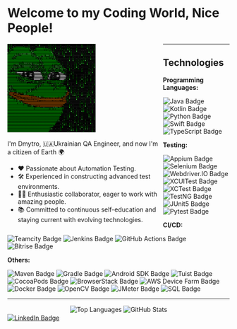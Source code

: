 # Welcome to my Coding World, Nice People!
<div>
  <div style="float: left; width: 70%;">
    <img src="https://github.com/Mynziak/Mynziak/blob/main/3rCC.gif" alt="" width="200" height="200">
    <p>I'm Dmytro, 🇺🇦Ukrainian QA Engineer, and now I'm a citizen of Earth 🌍</p>
    <ul>
      <li>❤️ Passionate about Automation Testing.</li>
      <li>🛠️ Experienced in constructing advanced test environments.</li>
      <li>👨‍💻 Enthusiastic collaborator, eager to work with amazing people.</li>
      <li>📚 Committed to continuous self-education and staying current with evolving technologies.</li>
    </ul>
  </div>
</div>

<hr>

## Technologies

<div style="text-align: left;">

  <p><strong>Programming Languages:</strong></p>
  <img src="https://img.shields.io/badge/Java-007396?logo=java&logoColor=white" alt="Java Badge">
  <img src="https://img.shields.io/badge/Kotlin-0095D5?logo=kotlin&logoColor=white" alt="Kotlin Badge">
  <img src="https://img.shields.io/badge/Python-3776AB?logo=python&logoColor=white" alt="Python Badge">
  <img src="https://img.shields.io/badge/Swift-FA7343?logo=swift&logoColor=white" alt="Swift Badge">
  <img src="https://img.shields.io/badge/TypeScript-3178C6?logo=typescript&logoColor=white" alt="TypeScript Badge">

  <p><strong>Testing:</strong></p>
  <img src="https://img.shields.io/badge/Appium-00BFFF?logo=appium&logoColor=white" alt="Appium Badge">
  <img src="https://img.shields.io/badge/Selenium-43B02A?logo=selenium&logoColor=white" alt="Selenium Badge">
  <img src="https://img.shields.io/badge/Webdriver.IO-6EDBFF?logo=webdriver.io&logoColor=white" alt="Webdriver.IO Badge">
  <img src="https://img.shields.io/badge/XCUITest-007ACC?logo=xcode&logoColor=white" alt="XCUITest Badge">
  <img src="https://img.shields.io/badge/XCTest-007ACC?logo=xcode&logoColor=white" alt="XCTest Badge">
  <img src="https://img.shields.io/badge/TestNG-005C8E?logo=testng&logoColor=white" alt="TestNG Badge">
  <img src="https://img.shields.io/badge/JUnit5-25A162?logo=junit5&logoColor=white" alt="JUnit5 Badge">
  <img src="https://img.shields.io/badge/Pytest-0A9EDC?logo=pytest&logoColor=white" alt="Pytest Badge">

  <p><strong>CI/CD:</strong></p>
  <img src="https://img.shields.io/badge/Teamcity-000000?logo=teamcity&logoColor=white" alt="Teamcity Badge">
  <img src="https://img.shields.io/badge/Jenkins-D24939?logo=jenkins&logoColor=white" alt="Jenkins Badge">
  <img src="https://img.shields.io/badge/GitHub_Actions-2088FF?logo=github-actions&logoColor=white" alt="GitHub Actions Badge">
  <img src="https://img.shields.io/badge/Bitrise-683D87?logo=bitrise&logoColor=white" alt="Bitrise Badge">

  <p><strong>Others:</strong></p>
  <img src="https://img.shields.io/badge/Maven-C71A36?logo=apache-maven&logoColor=white" alt="Maven Badge">
  <img src="https://img.shields.io/badge/Gradle-02303A?logo=gradle&logoColor=white" alt="Gradle Badge">
  <img src="https://img.shields.io/badge/Android_SDK-3DDC84?logo=android&logoColor=white" alt="Android SDK Badge">
  <img src="https://img.shields.io/badge/Tuist-007ACC?logo=tuist&logoColor=white" alt="Tuist Badge">
  <img src="https://img.shields.io/badge/CocoaPods-EE3322?logo=cocoapods&logoColor=white" alt="CocoaPods Badge">
  <img src="https://img.shields.io/badge/BrowserStack-FF7514?logo=browserstack&logoColor=white" alt="BrowserStack Badge">
  <img src="https://img.shields.io/badge/AWS_Device_Farm-FF9900?logo=amazon-aws&logoColor=white" alt="AWS Device Farm Badge">
  <img src="https://img.shields.io/badge/Docker-2496ED?logo=docker&logoColor=white" alt="Docker Badge">
  <img src="https://img.shields.io/badge/OpenCV-5C3EE8?logo=opencv&logoColor=white" alt="OpenCV Badge">
  <img src="https://img.shields.io/badge/JMeter-D22128?logo=apache-jmeter&logoColor=white" alt="JMeter Badge">
  <img src="https://img.shields.io/badge/SQL-4479A1?logo=postgresql&logoColor=white" alt="SQL Badge">

<hr>

<div style="text-align: center;">
  <img height=200 align="center" src="https://github-readme-stats.vercel.app/api/top-langs/?username=Mynziak&layout=compact&theme=radical&langs_count=20" alt="Top Languages">
  <img height=200 align="center" src="https://github-readme-stats.vercel.app/api?username=Mynziak&show_icons=true&theme=transparent&include_all_commits=true&hide_rank=true" alt="GitHub Stats">
</div>
                            
<div>
  <a href="https://www.linkedin.com/in/dmytro-mynziak/">
    <img align="center" src="https://img.shields.io/badge/LinkedIn-0077B5?logo=linkedin&logoColor=white" alt="LinkedIn Badge">
  </a>
</div>
                                        
